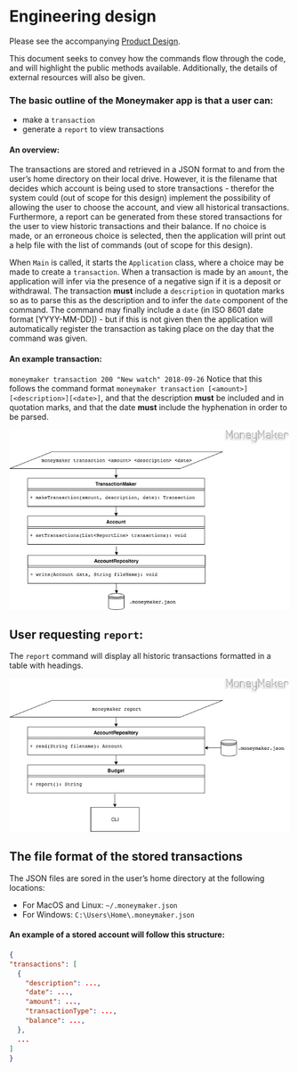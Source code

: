 # Engineering design

Please see the accompanying [Product Design](product-design.md).

This document seeks to convey how the commands flow through the code, and will highlight the public methods available.
Additionally, the details of external resources will also be given.

### The basic outline of the Moneymaker app is that a user can:
- make a `transaction`
- generate a `report` to view transactions

#### An overview:
The transactions are stored and retrieved in a JSON format to and from the user’s home directory on their local drive. However, it is the filename that decides which account is being used to store transactions - therefor the system could (out of scope for this design) implement the possibility of allowing the user to choose the account, and view all historical transactions. Furthermore, a report can be generated from these stored transactions for the user to view historic transactions and their balance. If no choice is made, or an erroneous choice is selected, then the application will print out a help file with the list of commands (out of scope for this design).

When `Main` is called, it starts the `Application` class, where a choice may be made to create a `transaction`. When a transaction is made by an `amount`, the application will infer via the presence of a negative sign if it is a deposit or withdrawal. The transaction **must** include a `description` in quotation marks so as to parse this as the description and to infer the `date` component of the command. The command may finally include a `date` (in ISO 8601 date format [YYYY-MM-DD]) - but if this is not given then the application will automatically register the transaction as taking place on the day that the command was given.

#### An example transaction:
`moneymaker transaction 200 "New watch" 2018-09-26`
Notice that this follows the command format `moneymaker transaction [<amount>][<description>][<date>]`, and that the description **must** be included and in quotation marks, and that the date **must** include the hyphenation in order to be parsed.


![Moneymaker CD2 UML](transaction-design.jpg "Moneymaker CD2 UML")

## User requesting `report`:

The `report` command will display all historic transactions formatted in a table with headings.

![Moneymaker CD1 UML](report-diagram.jpg "Moneymaker CD1 UML")

## The file format of the stored transactions
The JSON files are sored in the user’s home directory at the following locations: 
- For MacOS and Linux: `~/.moneymaker.json` 
- For Windows: `C:\Users\Home\.moneymaker.json`

#### An example of a stored account will follow this structure:
```JSON
{
"transactions": [
  {
    "description": ...,
    "date": ...,
    "amount": ...,
    "transactionType": ...,
    "balance": ...,
  },
  ...
]
}
```